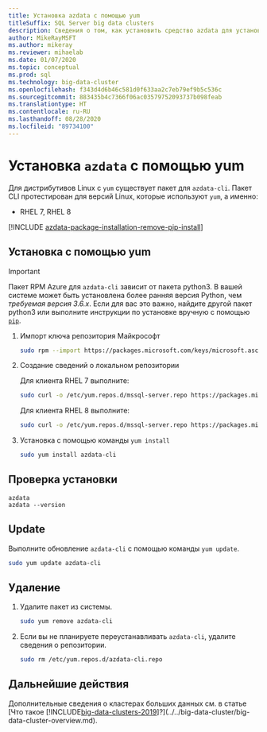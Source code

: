 ```yaml
---
title: Установка azdata с помощью yum
titleSuffix: SQL Server big data clusters
description: Сведения о том, как установить средство azdata для установки Кластеров больших данных и управления ими с помощью yum.
author: MikeRayMSFT
ms.author: mikeray
ms.reviewer: mihaelab
ms.date: 01/07/2020
ms.topic: conceptual
ms.prod: sql
ms.technology: big-data-cluster
ms.openlocfilehash: f343d4d6b46c581d0f633aa2c7eb79ef9b5c536c
ms.sourcegitcommit: 883435b4c7366f06ac03579752093737b098feab
ms.translationtype: HT
ms.contentlocale: ru-RU
ms.lasthandoff: 08/28/2020
ms.locfileid: "89734100"
---
```

# <a name="install-azdata-with-yum"></a>Установка `azdata` с помощью yum

Для дистрибутивов Linux с `yum` существует пакет для `azdata-cli`. Пакет CLI протестирован для версий Linux, которые используют `yum`, а именно:

- RHEL 7, RHEL 8


[!INCLUDE [azdata-package-installation-remove-pip-install](../../includes/azdata-package-installation-remove-pip-install.md)]

## <a name="install-with-yum"></a>Установка с помощью yum

>[!IMPORTANT]
> Пакет RPM Azure для `azdata-cli` зависит от пакета python3. В вашей системе может быть установлена более ранняя версия Python, чем *требуемая версия 3.6.x*. Если для вас это важно, найдите другой пакет python3 или выполните инструкции по установке вручную с помощью [`pip`](../install/deploy-install-azdata-pip.md).

1. Импорт ключа репозитория Майкрософт

   ```bash
   sudo rpm --import https://packages.microsoft.com/keys/microsoft.asc
   ```

1. Создание сведений о локальном репозитории

   Для клиента RHEL 7 выполните:

   ```bash
   sudo curl -o /etc/yum.repos.d/mssql-server.repo https://packages.microsoft.com/config/rhel/7/mssql-server-2019.repo
   ```
  
   Для клиента RHEL 8 выполните:

   ```bash
   sudo curl -o /etc/yum.repos.d/mssql-server.repo https://packages.microsoft.com/config/rhel/8/mssql-server-2019.repo
   ```

1. Установка с помощью команды `yum install`

   ```bash
   sudo yum install azdata-cli
   ```

## <a name="verify-install"></a>Проверка установки

```
azdata
azdata --version
```

## <a name="update"></a>Update

Выполните обновление `azdata-cli` с помощью команды `yum update`.

```bash
sudo yum update azdata-cli
```

## <a name="uninstall"></a>Удаление

1. Удалите пакет из системы.

   ```bash
   sudo yum remove azdata-cli
   ```

1. Если вы не планируете переустанавливать `azdata-cli`, удалите сведения о репозитории.

   ```bash
   sudo rm /etc/yum.repos.d/azdata-cli.repo
   ```

## <a name="next-steps"></a>Дальнейшие действия

Дополнительные сведения о кластерах больших данных см. в статье [Что такое [!INCLUDE[big-data-clusters-2019](../../includes/ssbigdataclusters-ver15.md)]?](../../big-data-cluster/big-data-cluster-overview.md).
